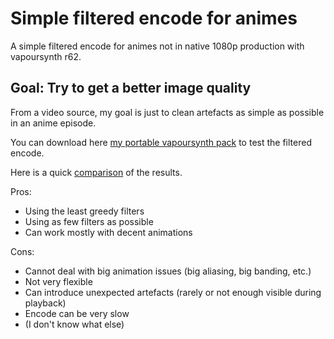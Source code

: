 # Simple filtered encode for animes
A simple filtered encode for animes not in native 1080p production with vapoursynth r62.

## Goal: Try to get a better image quality
From a video source, my goal is just to clean artefacts as simple as possible in an anime episode.

You can download here [my portable vapoursynth pack](https://www.dropbox.com/s/u024mm8e8fobr2o) to test the filtered encode.

Here is a quick [comparison](https://slow.pics/c/uNrV6CMZ) of the results.

Pros:
- Using the least greedy filters
- Using as few filters as possible
- Can work mostly with decent animations

Cons:
- Cannot deal with big animation issues (big aliasing, big banding, etc.)
- Not very flexible
- Can introduce unexpected artefacts (rarely or not enough visible during playback)
- Encode can be very slow
- (I don't know what else)
